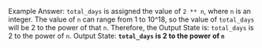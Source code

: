 Example Answer:
`total_days` is assigned the value of `2 ** n`, where `n` is an integer. The value of `n` can range from 1 to 10^18, so the value of `total_days` will be 2 to the power of that `n`. Therefore, the Output State is: `total_days` is 2 to the power of `n`.
Output State: **`total_days` is 2 to the power of `n`**